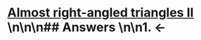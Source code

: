 # [Almost right-angled triangles II](https://projecteuler.net/problem=224) \n\n\n## Answers \n\n1. &larr;
